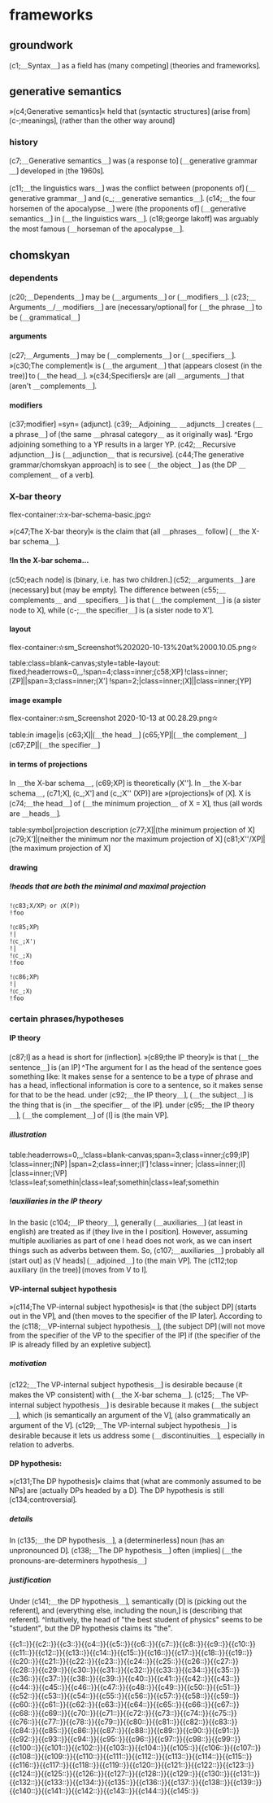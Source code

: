 # frameworks

## groundwork

⟮c1;＿Syntax＿⟯ as a field has ⟮many competing⟯ ⟮theories and frameworks⟯.

## generative semantics

»⟮c4;Generative semantics⟯« held that ⟮syntactic structures⟯ ⟮arise from⟯ ⟮c-;meanings⟯, ⟮rather than the other way around⟯

### history

⟮c7;＿Generative semantics＿⟯ was ⟮a response to⟯ ⟮＿generative grammar＿⟯ developed in ⟮the 1960s⟯.

⟮c11;＿the linguistics wars＿⟯ was the conflict between ⟮proponents of⟯ ⟮＿generative grammar＿⟯ and ⟮c_;＿generative semantics＿⟯.
⟮c14;＿the four horsemen of the apocalypse＿⟯ were ⟮the proponents of⟯ ⟮＿generative semantics＿⟯ in ⟮＿the linguistics wars＿⟯.
⟮c18;george lakoff⟯ was arguably the most famous ⟮＿horseman of the apocalypse＿⟯.

## chomskyan

### dependents

⟮c20;＿Dependents＿⟯ may be ⟮＿arguments＿⟯ or ⟮＿modifiers＿⟯.
⟮c23;＿Arguments＿/＿modifiers＿⟯ are ⟮necessary/optional⟯ for ⟮＿the phrase＿⟯ to be ⟮＿grammatical＿⟯

#### arguments

⟮c27;＿Arguments＿⟯ may be ⟮＿complements＿⟯ or ⟮＿specifiers＿⟯.
»⟮c30;The complement⟯« is ⟮＿the argument＿⟯ that ⟮appears closest (in the tree)⟯ to ⟮＿the head＿⟯.
»⟮c34;Specifiers⟯« are ⟮all ＿arguments＿⟯ that ⟮aren't ＿complements＿⟯.

#### modifiers

⟮c37;modifier⟯ =syn= ⟮adjunct⟯.
⟮c39;＿Adjoining＿ ＿adjuncts＿⟯ creates ⟮＿a phrase＿⟯ of ⟮the same ＿phrasal category＿ as it originally was⟯.
^Ergo adjoining something to a YP results in a larger YP.
⟮c42;＿Recursive adjunction＿⟯ is ⟮＿adjunction＿ that is recursive⟯.
⟮c44;The generative grammar/chomskyan approach⟯ is to see ⟮＿the object＿⟯ as ⟮the DP ＿complement＿ of a verb⟯.

### X-bar theory

flex-container:✫x-bar-schema-basic.jpg✫


»⟮c47;The X-bar theory⟯« is the claim that ⟮all ＿phrases＿ follow⟯ ⟮＿the X-bar schema＿⟯.

#### !In the X-bar schema...

⟮c50;each node⟯ is ⟮binary, i.e. has two children.⟯
⟮c52;＿arguments＿⟯ are ⟮necessary⟯ but ⟮may be empty⟯.
The difference between ⟮c55;＿complements＿ and ＿specifiers＿⟯ is that ⟮＿the complement＿⟯ is ⟮a sister node to X⟯, while ⟮c-;＿the specifier＿⟯ is ⟮a sister node to X'⟯.

#### layout

flex-container:✫sm_Screenshot%202020-10-13%20at%2000.10.05.png✫


table:class=blank-canvas;style=table-layout: fixed;headerrows=0,,,!span=4;class=inner;⟮c58;XP⟯
!class=inner;⟮ZP⟯||span=3;class=inner;⟮X'⟯
!span=2;|class=inner;⟮X⟯||class=inner;⟮YP⟯

#### image example

flex-container:✫sm_Screenshot 2020-10-13 at 00.28.29.png✫


table:in image|is
⟮c63;X⟯|⟮＿the head＿⟯
⟮c65;YP⟯|⟮＿the complement＿⟯
⟮c67;ZP⟯|⟮＿the specifier＿⟯

#### in terms of projections

In ＿the X-bar schema＿, ⟮c69;XP⟯ is theoretically ⟮X''⟯.
In ＿the X-bar schema＿, ⟮c71;X⟯, ⟮c_;X'⟯ and ⟮c_;X'' (XP)⟯ are »⟮projections⟯« of ⟮X⟯.
X is ⟮c74;＿the head＿⟯ of ⟮＿the minimum projection＿ of X = X⟯, thus ⟮all words are ＿heads＿⟯.


table:symbol|projection description
⟮c77;X⟯|⟮the minimum projection of X⟯
⟮c79;X'⟯|⟮neither the minimum nor the maximum projection of X⟯
⟮c81;X''/XP⟯|⟮the maximum projection of X⟯

#### drawing

##### !heads that are both the minimal and maximal projection

```
!⟮c83;X/XP⟯ or ⟮X(P)⟯
!foo
```

```
!⟮c85;XP⟯
!|
!⟮c_;X'⟯
!|
!⟮c_;X⟯
!foo
```

```
!⟮c86;XP⟯
!|
!⟮c_;X⟯
!foo
```

### certain phrases/hypotheses

#### IP theory

⟮c87;I⟯ as a head is short for ⟮inflection⟯.
»⟮c89;the IP theory⟯« is that ⟮＿the sentence＿⟯ is ⟮an IP⟯
^The argument for I as the head of the sentence goes something like: It makes sense for a sentence to be a type of phrase and has a head, inflectional information is core to a sentence, so it makes sense for that to be the head.
under ⟮c92;＿the IP theory＿⟯, ⟮＿the subject＿⟯ is the thing that is ⟮in ＿the specifier＿ of the IP⟯.
under ⟮c95;＿the IP theory＿⟯, ⟮＿the complement＿⟯ of ⟮I⟯ is ⟮the main VP⟯.

##### illustration

table:headerrows=0,,,!class=blank-canvas;span=3;class=inner;⟮c99;IP⟯
!class=inner;⟮NP⟯     |span=2;class=inner;⟮I'⟯
!class=inner;       |class=inner;⟮I⟯     |class=inner;⟮VP⟯
!class=leaf;somethin|class=leaf;somethin|class=leaf;somethin

##### !auxiliaries in the IP theory

In the basic ⟮c104;＿IP theory＿⟯, generally ⟮＿auxiliaries＿⟯ (at least in english) are treated as if ⟮they live in the I position⟯.
However, assuming multiple auxiliaries as part of one I head does not work, as we can insert things such as adverbs between them.
So, ⟮c107;＿auxiliaries＿⟯ probably all ⟮start out⟯ as ⟮V heads⟯ ⟮＿adjoined＿⟯ to ⟮the main VP⟯.
The ⟮c112;top auxiliary (in the tree)⟯ ⟮moves from V to I⟯.

#### VP-internal subject hypothesis

»⟮c114;The VP-internal subject hypothesis⟯« is that ⟮the subject DP⟯ ⟮starts out in the VP⟯, and ⟮then moves to the specifier of the IP later⟯.
According to the ⟮c118;＿VP-internal subject hypothesis＿⟯, ⟮the subject DP⟯ ⟮will not move from the specifier of the VP to the specifier of the IP⟯ if ⟮the specifier of the IP is already filled by an expletive subject⟯.

##### motivation

⟮c122;＿The VP-internal subject hypothesis＿⟯ is desirable because ⟮it makes the VP consistent⟯ with ⟮＿the X-bar schema＿⟯.
⟮c125;＿The VP-internal subject hypothesis＿⟯ is desirable because it makes ⟮＿the subject＿⟯, which ⟮is semantically an argument of the V⟯, ⟮also grammatically an argument of the V⟯.
⟮c129;＿The VP-internal subject hypothesis＿⟯ is desirable because it lets us address some ⟮＿discontinuities＿⟯, especially in relation to adverbs.

#### DP hypothesis: 

»⟮c131;The DP hypothesis⟯« claims that ⟮what are commonly assumed to be NPs⟯ are ⟮actually DPs headed by a D⟯.
The DP hypothesis is still ⟮c134;controversial⟯.

##### details

In ⟮c135;＿the DP hypothesis＿⟯, a ⟮determinerless⟯ noun ⟮has an unpronounced D⟯.
⟮c138;＿The DP hypothesis＿⟯ often ⟮implies⟯ ⟮＿the pronouns-are-determiners hypothesis＿⟯

##### justification

Under ⟮c141;＿the DP hypothesis＿⟯, semantically ⟮D⟯ is ⟮picking out the referent⟯, and ⟮everything else, including the noun,⟯ is ⟮describing that referent⟯.
^Intuitively, the head of "the best student of physics" seems to be "student", but the DP hypothesis claims its "the".

<span class='cloze-dump'>{{c1::}}{{c2::}}{{c3::}}{{c4::}}{{c5::}}{{c6::}}{{c7::}}{{c8::}}{{c9::}}{{c10::}}{{c11::}}{{c12::}}{{c13::}}{{c14::}}{{c15::}}{{c16::}}{{c17::}}{{c18::}}{{c19::}}{{c20::}}{{c21::}}{{c22::}}{{c23::}}{{c24::}}{{c25::}}{{c26::}}{{c27::}}{{c28::}}{{c29::}}{{c30::}}{{c31::}}{{c32::}}{{c33::}}{{c34::}}{{c35::}}{{c36::}}{{c37::}}{{c38::}}{{c39::}}{{c40::}}{{c41::}}{{c42::}}{{c43::}}{{c44::}}{{c45::}}{{c46::}}{{c47::}}{{c48::}}{{c49::}}{{c50::}}{{c51::}}{{c52::}}{{c53::}}{{c54::}}{{c55::}}{{c56::}}{{c57::}}{{c58::}}{{c59::}}{{c60::}}{{c61::}}{{c62::}}{{c63::}}{{c64::}}{{c65::}}{{c66::}}{{c67::}}{{c68::}}{{c69::}}{{c70::}}{{c71::}}{{c72::}}{{c73::}}{{c74::}}{{c75::}}{{c76::}}{{c77::}}{{c78::}}{{c79::}}{{c80::}}{{c81::}}{{c82::}}{{c83::}}{{c84::}}{{c85::}}{{c86::}}{{c87::}}{{c88::}}{{c89::}}{{c90::}}{{c91::}}{{c92::}}{{c93::}}{{c94::}}{{c95::}}{{c96::}}{{c97::}}{{c98::}}{{c99::}}{{c100::}}{{c101::}}{{c102::}}{{c103::}}{{c104::}}{{c105::}}{{c106::}}{{c107::}}{{c108::}}{{c109::}}{{c110::}}{{c111::}}{{c112::}}{{c113::}}{{c114::}}{{c115::}}{{c116::}}{{c117::}}{{c118::}}{{c119::}}{{c120::}}{{c121::}}{{c122::}}{{c123::}}{{c124::}}{{c125::}}{{c126::}}{{c127::}}{{c128::}}{{c129::}}{{c130::}}{{c131::}}{{c132::}}{{c133::}}{{c134::}}{{c135::}}{{c136::}}{{c137::}}{{c138::}}{{c139::}}{{c140::}}{{c141::}}{{c142::}}{{c143::}}{{c144::}}{{c145::}}</span>